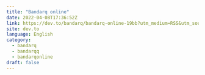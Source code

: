 ```yaml
---
title: "Bandarq online"
date: 2022-04-08T17:36:52Z
link: https://dev.to/bandarq/bandarq-online-19bb?utm_medium=RSS&utm_source=news.12bit.vn
site: dev.to
language: English
category:
  - bandarq
  - bandarqq
  - bandarqonline
draft: false
---
```

